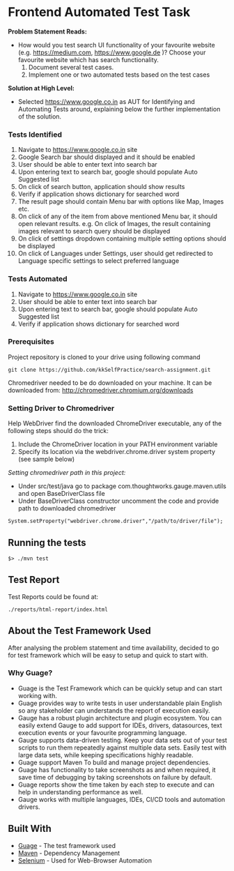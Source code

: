 # Frontend Automated Test Task

__Problem Statement Reads:__
- How would you test search UI functionality of your favourite website (e.g. https://medium.com, https://www.google.de )? Choose your favourite website which has search functionality.
    1. Document several test cases.
    2. Implement one or two automated tests based on the test cases

__Solution at High Level:__
- Selected https://www.google.co.in as AUT for Identifying and Automating Tests around, explaining below the further implementation of the solution.

### Tests Identified
 1. Navigate to https://www.google.co.in site
 2. Google Search bar should displayed and it should be enabled
 3. User should be able to enter text into search bar
 4. Upon entering text to search bar, google should populate Auto Suggested list
 5. On click of search button, application should show results
 6. Verify if application shows dictionary for searched word
 7. The result page should contain Menu bar with options like Map, Images etc.
 8. On click of any of the item from above mentioned Menu bar, it should open relevant results. e.g. On click of Images, the result containing images relevant to search query should be displayed
 9. On click of settings dropdown containing multiple setting options should be displayed
 10. On click of Languages under Settings, user should get redirected to Language specific settings to select preferred language

### Tests Automated
 1. Navigate to https://www.google.co.in site
 2. User should be able to enter text into search bar
 3. Upon entering text to search bar, google should populate Auto Suggested list
 4. Verify if application shows dictionary for searched word


### Prerequisites

Project repository is cloned to your drive using following command
```
git clone https://github.com/kkSelfPractice/search-assignment.git
```
Chromedriver needed to be do downloaded on your machine.
It can be downloaded from: http://chromedriver.chromium.org/downloads

### Setting Driver to Chromedriver

Help WebDriver find the downloaded ChromeDriver executable, any of the following steps should do the trick:
1. Include the ChromeDriver location in your PATH environment variable
2. Specify its location via the webdriver.chrome.driver system property (see sample below)

_Setting chromedriver path in this project:_
- Under src/test/java go to package com.thoughtworks.gauge.maven.utils and open BaseDriverClass file
- Under BaseDriverClass constructor uncomment the code and provide path to downloaded chromedriver

```
System.setProperty("webdriver.chrome.driver","/path/to/driver/file");
```

## Running the tests

```
$> ./mvn test
```

## Test Report

Test Reports could be found at:
```
./reports/html-report/index.html
```

## About the Test Framework Used

After analysing the problem statement and time availability, decided to go for test framework which will be easy to setup and quick to start with.

### Why Guage?
- Guage is the Test Framework which can be quickly setup and can start working with.
- Guage provides way to write tests in user understandable plain English so any stakeholder can understands the report of execution easily.
- Gauge has a robust plugin architecture and plugin ecosystem. You can easily extend Gauge to add support for IDEs, drivers, datasources, text execution events or your favourite programming language.
- Gauge supports data-driven testing. Keep your data sets out of your test scripts to run them repeatedly against multiple data sets. Easily test with large data sets, while keeping specifications highly readable.
- Guage support Maven To build and manage project dependencies.
- Guage has functionality to take screenshots as and when required, it save time of debugging by taking screenshots on failure by default.
- Guage reports show the time taken by each step to execute and can help in understanding performance as well.
- Gauge works with multiple languages, IDEs, CI/CD tools and automation drivers.

## Built With

* [Guage](https://docs.gauge.org/latest/index.html) - The test framework used
* [Maven](https://maven.apache.org/) - Dependency Management
* [Selenium](https://www.seleniumhq.org/docs/) - Used for Web-Browser Automation

